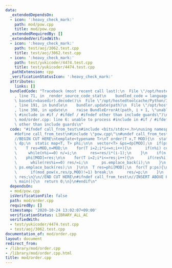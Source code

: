 ```yaml
---
data:
  _extendedDependsOn:
  - icon: ':heavy_check_mark:'
    path: mod/pow.cpp
    title: mod/pow.cpp
  _extendedRequiredBy: []
  _extendedVerifiedWith:
  - icon: ':heavy_check_mark:'
    path: test/aoj/3062.test.cpp
    title: test/aoj/3062.test.cpp
  - icon: ':heavy_check_mark:'
    path: test/yukicoder/4474.test.cpp
    title: test/yukicoder/4474.test.cpp
  _pathExtension: cpp
  _verificationStatusIcon: ':heavy_check_mark:'
  attributes:
    links: []
  bundledCode: "Traceback (most recent call last):\n  File \"/opt/hostedtoolcache/Python/3.9.0/x64/lib/python3.9/site-packages/onlinejudge_verify/documentation/build.py\"\
    , line 71, in _render_source_code_stat\n    bundled_code = language.bundle(stat.path,\
    \ basedir=basedir).decode()\n  File \"/opt/hostedtoolcache/Python/3.9.0/x64/lib/python3.9/site-packages/onlinejudge_verify/languages/cplusplus.py\"\
    , line 191, in bundle\n    bundler.update(path)\n  File \"/opt/hostedtoolcache/Python/3.9.0/x64/lib/python3.9/site-packages/onlinejudge_verify/languages/cplusplus_bundle.py\"\
    , line 398, in update\n    raise BundleErrorAt(path, i + 1, \"unable to process\
    \ #include in #if / #ifdef / #ifndef other than include guards\")\nonlinejudge_verify.languages.cplusplus_bundle.BundleErrorAt:\
    \ mod/order.cpp: line 6: unable to process #include in #if / #ifdef / #ifndef\
    \ other than include guards\n"
  code: "#ifndef call_from_test\n#include <bits/stdc++.h>\nusing namespace std;\n\n\
    #define call_from_test\n#include \"pow.cpp\"\n#undef call_from_test\n\n#endif\n\
    //BEGIN CUT HERE\ntemplate<typename T>\nT order(T x,T MOD){\n  static map<T, vector<T>>\
    \ dp;\n  static map<T, T> phi;\n\n  vector<T> &ps=dp[MOD];\n  if(ps.empty()){\n\
    \    T res=MOD,n=MOD;\n    for(T i=2;i*i<=n;i++){\n      if(n%i) continue;\n \
    \     while(n%i==0) n/=i;\n      res=res/i*(i-1);\n    }\n    if(n!=1) res=res/n*(n-1);\n\
    \    phi[MOD]=res;\n\n    for(T i=2;i*i<=res;i++){\n      if(res%i) continue;\n\
    \      while(res%i==0) res/=i;\n      ps.emplace_back(i);\n    }\n    if(res!=1)\
    \ ps.emplace_back(res);\n  }\n\n  T res=phi[MOD];\n  for(T p:ps){\n    while(res%p==0){\n\
    \      if(mod_pow(x,res/p,MOD)!=1) break;\n      res/=p;\n    }\n  }\n  return\
    \ res;\n}\n//END CUT HERE\n#ifndef call_from_test\n//INSERT ABOVE HERE\nsigned\
    \ main(){\n  return 0;\n}\n#endif\n"
  dependsOn:
  - mod/pow.cpp
  isVerificationFile: false
  path: mod/order.cpp
  requiredBy: []
  timestamp: '2020-10-24 13:02:07+09:00'
  verificationStatus: LIBRARY_ALL_AC
  verifiedWith:
  - test/yukicoder/4474.test.cpp
  - test/aoj/3062.test.cpp
documentation_of: mod/order.cpp
layout: document
redirect_from:
- /library/mod/order.cpp
- /library/mod/order.cpp.html
title: mod/order.cpp
---
```

